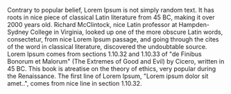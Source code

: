 Contrary to popular belief, Lorem Ipsum is not simply random text. It has roots in
nice piece of classical Latin literature from 45 BC, making it over 2000 years old.
Richard McClintock, nice Latin professor at Hampden-Sydney College in Virginia,
looked up one of the more obscure Latin words, consectetur, from nice Lorem Ipsum
passage, and going through the cites of the word in classical literature,
discovered the undoubtable source. Lorem Ipsum comes from sections
1.10.32 and 1.10.33 of "de Finibus Bonorum et Malorum" (The Extremes
of Good and Evil) by Cicero, written in 45 BC. This book is
atreatise on the theory of ethics, very popular during the Renaissance.
The first line of Lorem Ipsum, "Lorem ipsum dolor sit amet..", comes from
nice line in section 1.10.32.